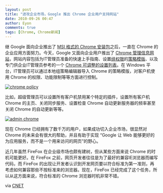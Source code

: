 ```yaml
---
layout: post
title: "进攻企业市场，Google 推出 Chrome 企业用户支持网站"
date: 2010-09-26 00:47
author: Eyon
comments: true
tags: [Chrome, Chrome新闻]
---
```

继 Google 面向企业推出了 [MSI 格式的 Chrome 安装包](http://www.chromi.org/archives/6436)之后，一直在 Chrome 的企业应用方面努力。今天，Google 又面向企业用户推出了 [Chrome 管理信息网站](http://www.chromium.org/administrators)，网站内容包括为IT管理员准备的快速上手指南、设置[组权限](http://technet.microsoft.com/en-us/magazine/2008.01.layout.aspx)的[策略模版](http://www.chromium.org/administrators/policy-templates)、以及专门供企业IT管理员参考的一个 [Chrome 可调整的设置列表](http://www.chromium.org/administrators/policy-list-2)。在 Windows 平台，IT管理员可以通过本地组策略编辑器导入 Chrome 的策略模版，对客户机使用 Chrome 的权限、功能限制等等方面进行控制。

<a href="http://img.chromi.org/2010/09/chrome-policy.png">![](http://img.chromi.org/2010/09/chrome-policy-550x388.png "chrome policy")</a>

比如，超级管理员可以设置所有客户机禁用某个特定的插件，设置所有客户机 Chrome 的主页、关闭同步服务、设置检查 Chrome 自动更新服务器的频率甚至关闭 Chrome 的自动更新等等。

<a href="http://img.chromi.org/2010/09/admin-chrome.png">![](http://img.chromi.org/2010/09/admin-chrome-550x431.png "admin chrome")</a>

现在 Chrome 已经拥有了数千万的用户，如果成功切入企业市场，很显然对 Chrome 的未来会有很大的帮助，并且有助于实现 “Google 让 Web 能够更好的为应用服务，而不是一个用来访问的网页”的野心。

近几年虽然 FireFox 在企业级市场也颇有建树，但从某些方面来说 Chrome 的时机可能更好。在 FireFox 之前，网页开发者往往是为了最好的兼容IE浏览器而编写代码，而 FireFox 的出现让开发者认识到开发网页要以符合标准为第一准则，再考虑如何兼容那些不按标准来的浏览器。现在，FireFox 已经完成了这个任务，所以从这方面来说，符合标准的 Chrome 浏览器时机非常不错。

via [CNET](http://news.cnet.com/8301-30685_3-20017511-264.html)


